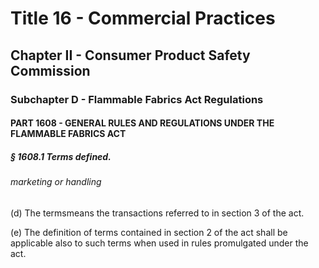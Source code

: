
# Title 16 - Commercial Practices
## Chapter II - Consumer Product Safety Commission
### Subchapter D - Flammable Fabrics Act Regulations
#### PART 1608 - GENERAL RULES AND REGULATIONS UNDER THE FLAMMABLE FABRICS ACT
##### § 1608.1 Terms defined.
###### marketing or handling

(d) The termsmeans the transactions referred to in section 3 of the act.

(e) The definition of terms contained in section 2 of the act shall be applicable also to such terms when used in rules promulgated under the act.
